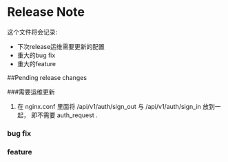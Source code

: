 Release Note
=============

这个文件将会记录:

- 下次release运维需要更新的配置
- 重大的bug fix
- 重大的feature

##Pending release changes

###需要运维更新

1. 在 nginx.conf 里面将 /api/v1/auth/sign_out 与 /api/v1/auth/sign_in 放到一起， 即不需要 auth_request .

### bug fix


### feature

